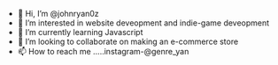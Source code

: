 - 👋 Hi, I’m @johnryan0z
- 👀 I’m interested in website deveopment and indie-game deveopment
- 🌱 I’m currently learning Javascript
- 💞️ I’m looking to collaborate on making an e-commerce store
- 📫 How to reach me .....instagram-@genre_yan


<!---
johnryan0z/johnryan0z is a ✨ special ✨ repository because its `README.md` (this file) appears on your GitHub profile.
You can click the Preview link to take a look at your changes.
--->
